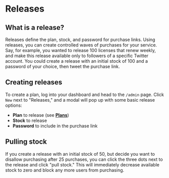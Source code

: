 # Releases

## What is a release?

Releases define the plan, stock, and password for purchase links. Using releases, you can create controlled waves of purchases for your service. Say, for example, you wanted to release 100 licenses that renew weekly, and make this release available only to followers of a specific Twitter account. You could create a release with an initial stock of 100 and a password of your choice, then tweet the purchase link.

## Creating releases

To create a plan, log into your dashboard and head to the `/admin` page. Click `New` next to "Releases," and a modal will pop up with some basic release options:

* **Plan** to release \(see [**Plans**](create-plan.md)\)
* **Stock** to release
* **Password** to include in the purchase link

## Pulling stock

If you create a release with an initial stock of 50, but decide you want to disallow purchasing after 25 purchases, you can click the three dots next to the release and click "pull stock." This will immediately decrease available stock to zero and block any more users from purchasing.

